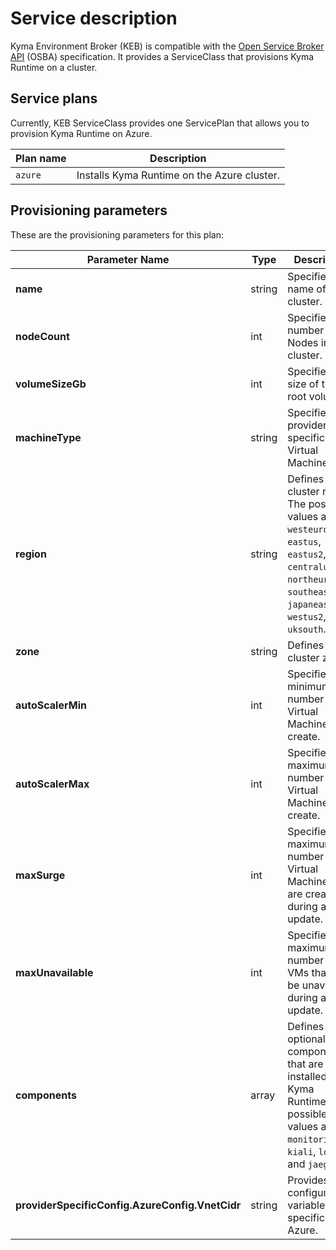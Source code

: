 # Service description

Kyma Environment Broker (KEB) is compatible with the [Open Service Broker API](https://www.openservicebrokerapi.org/) (OSBA) specification. It provides a ServiceClass that provisions Kyma Runtime on a cluster.

## Service plans

Currently, KEB ServiceClass provides one ServicePlan that allows you to provision Kyma Runtime on Azure.

| Plan name | Description |
|-----------|-------------|
| `azure` | Installs Kyma Runtime on the Azure cluster. |

## Provisioning parameters

These are the provisioning parameters for this plan:

| Parameter Name | Type | Description | Required | Default value |
|----------------|-------|-------------|:----------:|---------------|
| **name** | string | Specifies the name of the cluster. | Yes | None |
| **nodeCount** | int | Specifies the number of Nodes in a cluster. | No | `3` |
| **volumeSizeGb** | int | Specifies the size of the root volume. | No | `50` |
| **machineType** | string | Specifies the provider-specific Virtual Machine type. | No | `Standard_D2_v3` |
| **region** | string | Defines the cluster region. The possible values are `westeurope`, `eastus`, `eastus2`, `centralus`, `northeurope`, `southeastasia`, `japaneast`, `westus2`, and `uksouth`. | No | `westeurope` |
| **zone** | string | Defines the cluster zone. | No | None |
| **autoScalerMin** | int | Specifies the minimum number of Virtual Machines to create. | No | `2` |
| **autoScalerMax** | int | Specifies the maximum number of Virtual Machines to create. | No | `4` |
| **maxSurge** | int | Specifies the maximum number of Virtual Machines that are created during an update. | No | `4` |
| **maxUnavailable** | int | Specifies the maximum number of VMs that can be unavailable during an update. | No | `1` |
| **components** | array | Defines optional components that are installed in Kyma Runtime. The possible values are `monitoring`, `kiali`, `loki`, and `jaeger`. | No | [] |
| **providerSpecificConfig.AzureConfig.VnetCidr** | string | Provides configuration variables specific for Azure. | No | `10.250.0.0/19` |
